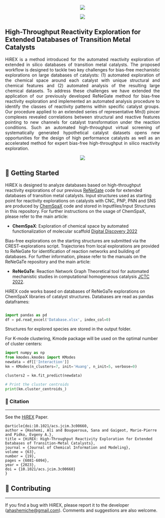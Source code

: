 <p align="center">
<img src= "https://user-images.githubusercontent.com/47638604/234387407-858814fe-5716-4c64-aace-86a4107093df.png" />
</a>
<p align="center">
<a href="https://github.com/ahashemiche/HiREX/blob/main/LICENSE">
    <img src= "https://img.shields.io/github/license/ahashemiche/HiREX?style=plastic" />
</a>    

## High-Throughput Reactivity Exploration for Extended Databases of Transition Metal Catalysts

<p align="justify"> HiREX is a method introduced for the automated reactivity exploration of extended in silico databases of transition metal catalysts. The proposed workflow is designed to tackle two key challenges for bias-free mechanistic explorations on large databases of catalysts: (1) automated exploration of the chemical space around each catalyst with unique structural and chemical features and (2) automated analysis of the resulting large chemical datasets. To address these challenges we have extended the application of our previously developed ReNeGate method for bias-free reactivity exploration and implemented an automated analysis procedure to identify the classes of reactivity patterns within specific catalyst groups. Our procedure applied to an extended series of representative Mn(I) pincer complexes revealed correlations between structural and reactive features pointing to new channels for catalyst transformation under the reaction conditions. Such an automated high-throughput virtual screening of systematically generated hypothetical catalyst datasets opens new opportunities for the design of high performance catalysts as well as an accelerated method for expert bias-free high-throughput in silico reactivity exploration.  

<p align="center">
<img src="https://user-images.githubusercontent.com/47638604/234235397-47c5280c-17d6-4d9e-9717-e489f2639bce.png" />
</p>

## 💪 Getting Started

HiREX is designed to analyze databases based on high-throughput reactivity explorations of our previous [ReNeGate](https://github.com/ahashemiche/ReNeGate) code for extended databases of transition metal catalysts. Input structures used as starting point for reactivity explorations on catalysts with CNC, PNP, PNN and SNS are produced by [ChemSpaX](https://github.com/EPiCs-group/chemspax) code and stored in Inputfiles/Input Structures in this repository. For further instructions on the usage of ChemSpaX, please refer to the main article: 

* __ChemSpaX__: Exploration of chemical space by automated functionalization of molecular scaffold [Digital Discovery 2022](https://doi.org/10.1039/D1DD00017A.)

Bias-free explorations on the starting structures are submitted via the CREST-explorations script. Trajectories from local explorations are provided to ReNeGate for identification of reaction networks and building of databases. For further information, please refer to the manuals on the ReNeGaTe repository and the main article:

* __ReNeGaTe__: Reaction Network Graph Theoretical tool for automated mechanistic studies in computational homogeneous catalysis [JCTC 2022](https://doi.org/10.1021/acs.jctc.2c00404). 

HiREX code works based on databases of ReNeGaTe explorations on ChemSpaX libraries of catalyst structures. Databases are read as pandas dataframes: 

```python

import pandas as pd
df = pd.read_excel('Database.xlsx', index_col=0) 

```
Structures for explored species are stored in the output folder. 

For K-mode clustering, Kmode package will be used on the optimal number of cluster centers: 

```python
import numpy as np
from kmodes.kmodes import KModes
newdata = df[['Interaction']]
km = KModes(n_clusters=7, init='Huang', n_init=5, verbose=0)

clusters2 = km.fit_predict(newdata)

# Print the cluster centroids
print(km.cluster_centroids_)
```

### 📖 Citation
---
See the [HiREX](https://pubs.acs.org/doi/10.1021/acs.jcim.3c00660) Paper.

```
@article{doi:10.1021/acs.jcim.3c00660,
author = {Hashemi, Ali and Bougueroua, Sana and Gaigeot, Marie-Pierre and Pidko, Evgeny A.},
title = {HiREX: High-Throughput Reactivity Exploration for Extended Databases of Transition-Metal Catalysts},
journal = {Journal of Chemical Information and Modeling},
volume = {63},
number = {19},
pages = {6081-6094},
year = {2023},
doi = {10.1021/acs.jcim.3c00660}
}

```
## 👐 Contributing
---

If you find a bug with HiREX, please report it to the developer (ahashemiche@gmail.com). Comments and suggestions are also welcome.
</p>
